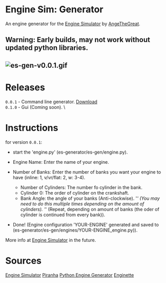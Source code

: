 # Engine Sim: Generator
An engine generator for the [Engine Simulator](https://github.com/ange-yaghi/engine-sim) by [AngeTheGreat](https://github.com/ange-yaghi).
  
## Warning: Early builds, may not work without updated python libraries.

![es-gen-v0.0.1.gif](https://github.com/AaronsLifeGame/es-generator/blob/main/public/es-gen-v0.0.1.gif)
---

# Releases
`0.0.1` - Command line generator. [Download](https://github.com/AaronsLifeGame/es-generator/releases/download/v0.0.1/es-generator-v0.0.1.zip) \
`0.1.0` - Gui (Coming soon). \

# Instructions
for version `0.0.1`:
- start the 'engine.py' (es-generator/es-gen/engine.py).

- Engine Name: Enter the name of your engine.
- Number of Banks: Enter the number of banks you want your engine to have (inline: 1, v/vr/flat: 2, w: 3-4).
  - Number of Cylinders: The number fo cylinder in the bank.
  - Cylinder 0: The order of cylinder on the crankshaft.
  - Bank Angle: the angle of your banks (Anti-clockwise).
  '*' (You may need to do this multiple times depending on the amount of cylinders).
'*' (Repeat, depending on amount of banks (the oder of cylinder is continued from every bank)).
- Done! (Engine configuration 'YOUR-ENGINE' generated and saved to (es-generator/es-gen/engines/YOUR-ENGINE_engine.py)).

More info at [Engine Simulator](https://github.com/aaronslifegame/es-generator/docs/tutorals.md) in the future.
  
# Sources
[Engine Simulator](https://github.com/ange-yaghi/engine-sim)
[Piranha](https://github.com/ange-yaghi/piranha)
[Python Engine Generator](https://github.com/ange-yaghi/engine-generator)
[Enginette](https://github.com/Enginette/enginette)
